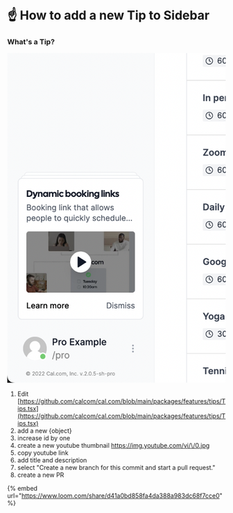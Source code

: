 # ☝ How to add a new Tip to Sidebar

### What's a Tip?

![](<../.gitbook/assets/image (2).png>)

1. Edit [https://github.com/calcom/cal.com/blob/main/packages/features/tips/Tips.tsx](https://github.com/calcom/cal.com/blob/main/packages/features/tips/Tips.tsx)
2. add a new {object}
3. increase id by one
4. create a new youtube thumbnail [https://img.youtube.com/vi/\<youtubeId>/0.jpg](https://img.youtube.com/vi/60HJt8DOVNo/0.jpg%22,)
5. copy youtube link
6. add title and description
7. select "Create a new branch for this commit and start a pull request."
8. create a new PR

{% embed url="https://www.loom.com/share/d41a0bd858fa4da388a983dc68f7cce0" %}



